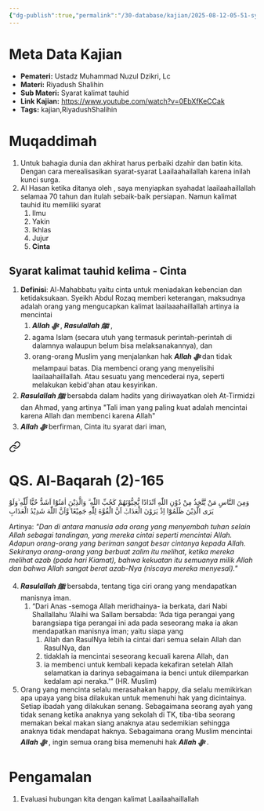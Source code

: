 ```yaml
---
{"dg-publish":true,"permalink":"/30-database/kajian/2025-08-12-05-51-syarat-kalimat-tauhid-kelima/","tags":["kajian","RiyadushShalihin"]}
---
```


  

# Meta Data Kajian 
<div><ul class="dataview list-view-ul"><li><span><strong>Pemateri:</strong> Ustadz Muhammad Nuzul Dzikri, Lc</span></li><li><span><strong>Materi:</strong> Riyadush Shalihin</span></li><li><span><strong>Sub Materi:</strong> Syarat kalimat tauhid</span></li><li><span><strong>Link Kajian:</strong> <a rel="noopener nofollow" class="external-link" href="https://www.youtube.com/watch?v=0EbXfKeCCak" target="_blank">https://www.youtube.com/watch?v=0EbXfKeCCak</a></span></li><li><span><strong>Tags:</strong> kajian,RiyadushShalihin</span></li></ul></div>

# Muqaddimah
1. Untuk bahagia dunia dan akhirat harus perbaiki dzahir dan batin kita. Dengan cara merealisasikan syarat-syarat Laailaahailallah karena inilah kunci surga.
2. Al Hasan ketika ditanya oleh , saya menyiapkan syahadat laailaahaillallah selamaa 70 tahun dan itulah sebaik-baik persiapan. Namun kalimat tauhid itu memiliki syarat
	1. Ilmu
	2. Yakin
	3. Ikhlas
	4. Jujur
	5. **Cinta**

## Syarat kalimat tauhid kelima - Cinta
1. **Definisi**: Al-Mahabbatu yaitu cinta untuk meniadakan kebencian dan ketidaksukaan. Syeikh Abdul Rozaq memberi keterangan, maksudnya adalah orang yang mengucapkan kalimat laailaaahaillallah artinya ia mencintai
	1.  ***Allah ﷻ*** , ***Rasulallah ﷺ***  , 
	2. agama Islam (secara utuh yang termasuk perintah-perintah di dalamnya walaupun belum bisa melaksanakannya), dan 
	3. orang-orang Muslim yang menjalankan hak ***Allah ﷻ*** dan tidak melampaui batas. 
		Dia membenci orang yang menyelisihi laailaahaillallah. Atau sesuatu yang mencederai nya, seperti melakukan kebid'ahan atau kesyirikan.
2. ***Rasulallah ﷺ***  bersabda dalam hadits yang diriwayatkan oleh At-Tirmidzi dan Ahmad, yang artinya "Tali iman yang paling kuat adalah mencintai karena Allah dan membenci karena Allah"
3. ***Allah ﷻ*** berfirman, Cinta itu syarat dari iman, 
<div class="transclusion internal-embed is-loaded"><a class="markdown-embed-link" href="/30-database/al-quran/qs-al-baqarah-2-165/" aria-label="Open link"><svg xmlns="http://www.w3.org/2000/svg" width="24" height="24" viewBox="0 0 24 24" fill="none" stroke="currentColor" stroke-width="2" stroke-linecap="round" stroke-linejoin="round" class="svg-icon lucide-link"><path d="M10 13a5 5 0 0 0 7.54.54l3-3a5 5 0 0 0-7.07-7.07l-1.72 1.71"></path><path d="M14 11a5 5 0 0 0-7.54-.54l-3 3a5 5 0 0 0 7.07 7.07l1.71-1.71"></path></svg></a><div class="markdown-embed">





# QS. Al-Baqarah (2)-165
وَمِنَ النَّاسِ مَنْ يَّتَّخِذُ مِنْ دُوْنِ اللّٰهِ اَنْدَادًا يُّحِبُّوْنَهُمْ كَحُبِّ اللّٰهِ ۗ وَالَّذِيْنَ اٰمَنُوْٓا اَشَدُّ حُبًّا لِّلّٰهِ ۙوَلَوْ يَرَى الَّذِيْنَ ظَلَمُوْٓا اِذْ يَرَوْنَ الْعَذَابَۙ اَنَّ الْقُوَّةَ لِلّٰهِ جَمِيْعًا ۙوَّاَنَّ اللّٰهَ شَدِيْدُ الْعَذَابِ 

Artinya: *"Dan di antara manusia ada orang yang menyembah tuhan selain Allah sebagai tandingan, yang mereka cintai seperti mencintai Allah. Adapun orang-orang yang beriman sangat besar cintanya kepada Allah. Sekiranya orang-orang yang berbuat zalim itu melihat, ketika mereka melihat azab (pada hari Kiamat), bahwa kekuatan itu semuanya milik Allah dan bahwa Allah sangat berat azab-Nya (niscaya mereka menyesal)."*


</div></div>

4. ***Rasulallah ﷺ***  bersabda, tentang tiga ciri orang yang mendapatkan manisnya iman. 
	1. “Dari Anas -semoga Allah meridhainya- ia berkata, dari Nabi Shallallahu ‘Alaihi wa Sallam bersabda: ‘Ada tiga perangai yang barangsiapa tiga perangai ini ada pada seseorang maka ia akan mendapatkan manisnya iman; yaitu siapa yang 
		1. Allah dan RasulNya lebih ia cintai dari semua selain Allah dan RasulNya, dan 
		2. tidaklah ia mencintai seseorang kecuali karena Allah, dan 
		3. ia membenci untuk kembali kepada kekafiran setelah Allah selamatkan ia darinya sebagaimana ia benci untuk dilemparkan kedalam api neraka.'” (HR. Muslim) 
5. Orang yang mencinta selalu merasahakan happy, dia selalu memikirkan apa upaya yang bisa dilakukan untuk memenuhi hak yang dicintainya. Setiap ibadah yang dilakukan senang. Sebagaimana seorang ayah yang tidak senang ketika anaknya yang sekolah di TK, tiba-tiba seorang memakan bekal makan siang anaknya atau sedemikian sehingga anaknya tidak mendapat haknya. Sebagaimana orang Muslim mencintai ***Allah ﷻ*** , ingin semua orang bisa memenuhi hak ***Allah ﷻ*** . 

# Pengamalan
1. Evaluasi hubungan kita dengan kalimat Laailaahaillallah
 
 
